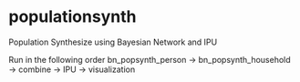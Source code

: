 # populationsynth
Population Synthesize using Bayesian Network and IPU

Run in the following order bn_popsynth_person -> bn_popsynth_household -> combine -> IPU -> visualization
